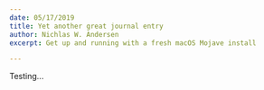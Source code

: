 ```yaml
---
date: 05/17/2019
title: Yet another great journal entry
author: Nichlas W. Andersen
excerpt: Get up and running with a fresh macOS Mojave install

---
```

Testing...